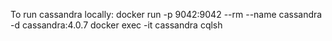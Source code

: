 To run cassandra locally:
docker run -p 9042:9042 --rm --name cassandra -d cassandra:4.0.7
docker exec -it cassandra cqlsh